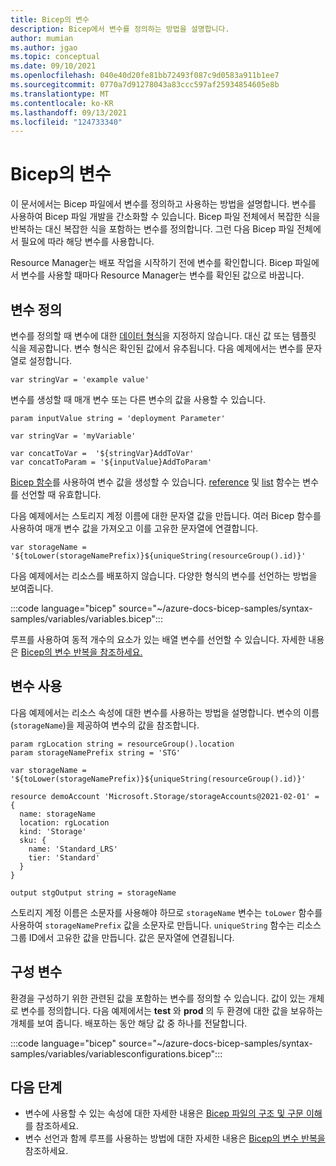 ```yaml
---
title: Bicep의 변수
description: Bicep에서 변수를 정의하는 방법을 설명합니다.
author: mumian
ms.author: jgao
ms.topic: conceptual
ms.date: 09/10/2021
ms.openlocfilehash: 040e40d20fe81bb72493f087c9d0583a911b1ee7
ms.sourcegitcommit: 0770a7d91278043a83ccc597af25934854605e8b
ms.translationtype: MT
ms.contentlocale: ko-KR
ms.lasthandoff: 09/13/2021
ms.locfileid: "124733340"
---
```

# <a name="variables-in-bicep"></a>Bicep의 변수

이 문서에서는 Bicep 파일에서 변수를 정의하고 사용하는 방법을 설명합니다. 변수를 사용하여 Bicep 파일 개발을 간소화할 수 있습니다. Bicep 파일 전체에서 복잡한 식을 반복하는 대신 복잡한 식을 포함하는 변수를 정의합니다. 그런 다음 Bicep 파일 전체에서 필요에 따라 해당 변수를 사용합니다.

Resource Manager는 배포 작업을 시작하기 전에 변수를 확인합니다. Bicep 파일에서 변수를 사용할 때마다 Resource Manager는 변수를 확인된 값으로 바꿉니다.

## <a name="define-variable"></a>변수 정의

변수를 정의할 때 변수에 대한 [데이터 형식](data-types.md)을 지정하지 않습니다. 대신 값 또는 템플릿 식을 제공합니다. 변수 형식은 확인된 값에서 유추됩니다. 다음 예제에서는 변수를 문자열로 설정합니다.

```bicep
var stringVar = 'example value'
```

변수를 생성할 때 매개 변수 또는 다른 변수의 값을 사용할 수 있습니다.

```bicep
param inputValue string = 'deployment Parameter'

var stringVar = 'myVariable'

var concatToVar =  '${stringVar}AddToVar'
var concatToParam = '${inputValue}AddToParam'
```

[Bicep 함수](bicep-functions.md)를 사용하여 변수 값을 생성할 수 있습니다. [reference](bicep-functions-resource.md#reference) 및 [list](bicep-functions-resource.md#list) 함수는 변수를 선언할 때 유효합니다.

다음 예제에서는 스토리지 계정 이름에 대한 문자열 값을 만듭니다. 여러 Bicep 함수를 사용하여 매개 변수 값을 가져오고 이를 고유한 문자열에 연결합니다.

```bicep
var storageName = '${toLower(storageNamePrefix)}${uniqueString(resourceGroup().id)}'
```

다음 예제에서는 리소스를 배포하지 않습니다. 다양한 형식의 변수를 선언하는 방법을 보여줍니다.

:::code language="bicep" source="~/azure-docs-bicep-samples/syntax-samples/variables/variables.bicep":::

루프를 사용하여 동적 개수의 요소가 있는 배열 변수를 선언할 수 있습니다. 자세한 내용은 [Bicep의 변수 반복을 참조하세요.](loop-variables.md)

## <a name="use-variable"></a>변수 사용

다음 예제에서는 리소스 속성에 대한 변수를 사용하는 방법을 설명합니다. 변수의 이름(`storageName`)을 제공하여 변수의 값을 참조합니다.

```bicep
param rgLocation string = resourceGroup().location
param storageNamePrefix string = 'STG'

var storageName = '${toLower(storageNamePrefix)}${uniqueString(resourceGroup().id)}'

resource demoAccount 'Microsoft.Storage/storageAccounts@2021-02-01' = {
  name: storageName
  location: rgLocation
  kind: 'Storage'
  sku: {
    name: 'Standard_LRS'
    tier: 'Standard'
  }
}

output stgOutput string = storageName
```

스토리지 계정 이름은 소문자를 사용해야 하므로 `storageName` 변수는 `toLower` 함수를 사용하여 `storageNamePrefix` 값을 소문자로 만듭니다. `uniqueString` 함수는 리소스 그룹 ID에서 고유한 값을 만듭니다. 값은 문자열에 연결됩니다.

## <a name="configuration-variables"></a>구성 변수

환경을 구성하기 위한 관련된 값을 포함하는 변수를 정의할 수 있습니다. 값이 있는 개체로 변수를 정의합니다. 다음 예제에서는 **test** 와 **prod** 의 두 환경에 대한 값을 보유하는 개체를 보여 줍니다. 배포하는 동안 해당 값 중 하나를 전달합니다.

:::code language="bicep" source="~/azure-docs-bicep-samples/syntax-samples/variables/variablesconfigurations.bicep":::

## <a name="next-steps"></a>다음 단계

- 변수에 사용할 수 있는 속성에 대한 자세한 내용은 [Bicep 파일의 구조 및 구문 이해](file.md)를 참조하세요.
- 변수 선언과 함께 루프를 사용하는 방법에 대한 자세한 내용은 [Bicep의 변수 반복을](loop-variables.md)참조하세요.
